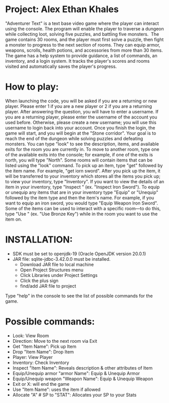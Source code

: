 # Project: Alex Ethan Khales
"Adventurer Text" is a text base video game where the player can interact using the console. The program will enable the player to traverse a dungeon while collecting loot, solving five puzzles, and battling five monsters. 
The game contains 30 rooms, and the player must first solve a puzzle, then fight a monster to progress to the next section of rooms. They can equip armor, weapons, scrolls, health potions, and accessories from more than 30 items. 
The game has a help system to provide guidance, a list of commands, an inventory, and a login system. It tracks the player's scores and rooms visited and automatically saves the player's progress.

# How to play:
When launching the code, you will be asked if you are a returning or new player. Please enter 1 if you are a new player or 2 if you are a returning player.
After answering the question, you will have to enter a username. If you are a returning player, please enter the username of the account you used before. Otherwise, please create a new username; you will use this username to login back into your account.
Once you finish the login, the game will start, and you will begin at the "Stone corridor".
Your goal is to reach the end of the dungeon while solving puzzles and defeating monsters.
You can type "look" to see the description, items, and available exits for the room you are currently in.
To move to another room, type one of the available exits into the console; for example, if one of the exits is north, you will type "North".
Some rooms will contain items that can be listed using the "look" command. To pick up an item, type "get" followed by the item name. For example, "get iorn sword". After you pick up the item, it will be transferred to your inventory which stores all the items you pick up; to view your inventory, type "Inventory". If you want to view the details of an item in your inventory, type "Inspect <Item Name>" (ex. "Inspect Iron Sword"). To equip or unequip any items that are in your inventory type "Equip" or "Unequip" followed by the item type and then the item's name. For example, if you want to equip an iron sword, you would type "Equip Weapon Iron Sword". Some of the items can be used to interact with a specific room—to do this, type "Use <Item Name>" (ex. "Use Bronze Key") while in the room you want to use the item on.

# INSTALLATION: 
- SDK must be set to openjdk-19 (Oracle OpenJDK version 20.0.1)
- JAR file: sqlite-jdbc-3.42.0.0 must be installed.
  - Download JAR file to local machine 
  - Open Project Structures menu
  - Click Libraries under Project Settings
  - Click the plus sign
  - find/add JAR file to project 

Type "help" in the console to see the list of possible commands for the game.

# Possible commands:
- Look: View Room
- Direction: Move to the next room via Exit
- Get "Item Name": Pick up Item
- Drop "Item Name": Drop Item
- Player: View Player
- Inventory: Check Inventory
- Inspect "Item Name": Reveals description & other attributes of Item
- Equip/Unequip armor "armor Name": Equip & Unequip Armor
- Equip/Unequip weapon "Weapon Name": Equip & Unequip Weapon
- Exit or X: will end the game
- Use "Item Name": uses the item if allowed
- Allocate "A" # SP to "STAT": Allocates your SP to your Stats

